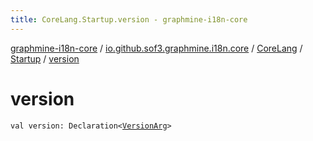 ```yaml
---
title: CoreLang.Startup.version - graphmine-i18n-core
---
```


[graphmine-i18n-core](../../../index.html) / [io.github.sof3.graphmine.i18n.core](../../index.html) / [CoreLang](../index.html) / [Startup](index.html) / [version](./version.html)

# version

`val version: Declaration<`[`VersionArg`](-version-arg/index.html)`>`
